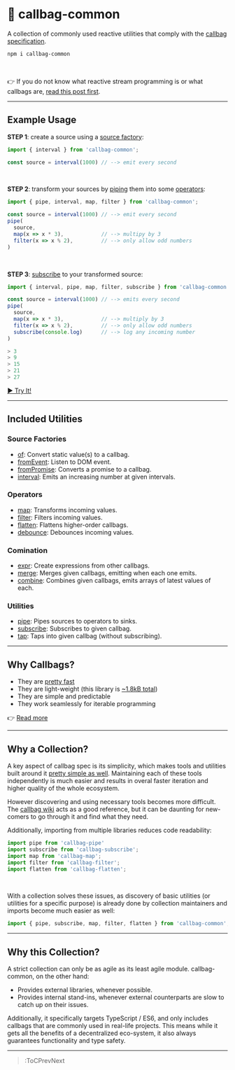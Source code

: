 # 🎒 callbag-common

A collection of commonly used reactive utilities that comply with the [callbag specification](https://github.com/callbag/callbag).
```bash
npm i callbag-common
```

<br>

👉 If you do not know what reactive stream programming is or what callbags are, [read this post first](/what-are-callbags).

---

## Example Usage

**STEP 1**: create a source using a [source factory](#source-factories):

```ts
import { interval } from 'callbag-common';

const source = interval(1000) // --> emit every second
```

<br>

**STEP 2**: transform your sources by [piping](/util/pipe) them into some [operators](#operators):
```ts
import { pipe, interval, map, filter } from 'callbag-common';

const source = interval(1000) // --> emit every second
pipe(
  source,
  map(x => x * 3),            // --> multipy by 3
  filter(x => x % 2),         // --> only allow odd numbers
)
```

<br>

**STEP 3**: [subscribe](/util/subscribe) to your transformed source:
```ts | --term ​
import { interval, pipe, map, filter, subscribe } from 'callbag-common'

const source = interval(1000) // --> emits every second
pipe(
  source,
  map(x => x * 3),            // --> multiply by 3
  filter(x => x % 2),         // --> only allow odd numbers
  subscribe(console.log)      // --> log any incoming number
)

> 3
> 9
> 15
> 21
> 27
```

[► Try It!](https://stackblitz.com/edit/callbag-common)

---

## Included Utilities

### Source Factories

- [of](/factory/of): Convert static value(s) to a callbag.
- [fromEvent](/factory/from-event): Listen to DOM event.
- [fromPromise](/factory/from-promise): Converts a promise to a callbag.
- [interval](/factory/interval): Emits an increasing number at given intervals.

### Operators

- [map](/operator/map): Transforms incoming values.
- [filter](/operator/filter): Filters incoming values.
- [flatten](/operator/flatten): Flattens higher-order callbags.
- [debounce](/operator/debounce): Debounces incoming values.

### Comination

- [expr](/combine/expr): Create expressions from other callbags.
- [merge](/combine/merge): Merges given callbags, emitting when each one emits.
- [combine](/combine/combine): Combines given callbags, emits arrays of latest values of each.

### Utilities

- [pipe](/util/pipe): Pipes sources to operators to sinks.
- [subscribe](/util/subscribe): Subscribes to given callbag.
- [tap](/util/tap): Taps into given callbag (without subscribing).

---

## Why Callbags?

- They are [pretty fast](https://github.com/staltz/callbag-basics/tree/master/perf)
- They are light-weight (this library is [~1.8kB total](https://bundlephobia.com/result?p=callbag-common@0.1.0))
- They are simple and predictable
- They work seamlessly for iterable programming

👉 [Read more](https://staltz.com/why-we-need-callbags.html)

---

## Why a Collection?

A key aspect of callbag spec is its simplicity, which makes tools and utilities built around it
[pretty simple as well](https://github.com/callbag/callbag/blob/master/getting-started.md).
Maintaining each of these tools independently is much easier and results in overal faster iteration
and higher quality of the whole ecosystem.

However discovering and using necessary tools becomes more difficult. The
[callbag wiki](https://github.com/callbag/callbag/wiki) acts as a good reference, but
it can be daunting for new-comers to go through it and find what they need.

Additionally, importing from multiple libraries reduces code readability:

```ts
import pipe from 'callbag-pipe'
import subscribe from 'callbag-subscribe';
import map from 'callbag-map';
import filter from 'callbag-filter';
import flatten from 'callbag-flatten';
```

<br>

With a collection solves these issues, as discovery of basic utilities (or utilities for a specific
purpose) is already done by collection maintainers and imports become much easier as well:

```ts
import { pipe, subscribe, map, filter, flatten } from 'callbag-common';
```

---

## Why this Collection?

A strict collection can only be as agile as its least agile module.
callbag-common, on the other hand:

- Provides external libraries, whenever possible.
- Provides internal stand-ins, whenever external counterparts are slow to catch up on their issues.

Additionally, it specifically targets TypeScript / ES6, and only includes callbags that are
commonly used in real-life projects. This means while it gets all the benefits of a decentralized eco-system,
it also always guarantees functionality and type safety.

---

> :ToCPrevNext